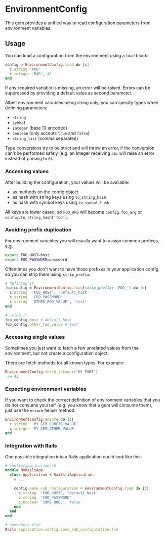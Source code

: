# EnvironmentConfig

This gem provides a unified way to read configuration parameters
from environment variables.


## Usage

You can load a configuration from the environment using a `load` block:

```ruby
config = EnvironmentConfig.load do |c|
  c.string 'FOO'
  c.integer 'BAR', 42
end
```

If any required variable is missing, an error will be raised. Errors can be
suppressed by providing a default value as second parameter.

Albeit environment variables being string only, you can specify types when
defining parameters:

* `string`
* `symbol`
* `integer` (base 10 encoded)
* `boolean` (only accepts `true` and `false`)
* `string_list` (comma separated)

Type conversions try to be strict and will throw an error, if the conversion
can't be performed safely (e.g. an integer receiving `abc` will raise an error
instead of parsing to `0`).

### Accessing values

After building the configuration, your values will be available:

* as methods on the config object
* as hash with string keys using `to_string_hash`
* as hash with symbol keys using `to_symbol_hash`

All keys are lower cased, so `FOO_ARG` will become `config.foo_arg` or `config.to_string_hash['foo']`.

### Avoiding prefix duplication

For environment variables you will usually want to assign common prefixes, e.g.

```bash
export FOO_HOST=host
export FOO_PASSWORD=password
```

Oftentimes you don't want to have those prefixes in your application config,
so you can strip them using `strip_prefix`:

```ruby
# defining it
foo_config = EnvironmentConfig.load(strip_prefix: 'FOO_') do |c|
  c.string  'FOO_HOST', 'default_host'
  c.string  'FOO_PASSWORD'
  c.string  'OTHER_FOO_VALUE', 'test'
end

# using it
foo_config.host # default_host
foo_config.other_foo_value # test
```

### Accessing single values

Sometimes you just want to fetch a few unrelated values from the environment,
but not create a configuration object.

There are fetch methods for all known types. For example:

```ruby
EnvironmentConfig.fetch_integer('MY_PORT')
 => 42
```

### Expecting environment variables

If you want to check the correct definition of environment variables that you do
not consume yourself (e.g. you know that a gem will consume them), just use
the `ensure` helper method:

```ruby
EnvironmentConfig.ensure do |c|
  c.string  'MY_GEM_CONFIG_VALUE'
  c.integer 'MY_GEM_OTHER_VALUE'
end
```

### Integration with Rails

One possible integration into a Rails application could look like this:

```ruby
# config/application.rb
module MyRailsApp
  class Application < Rails::Application
    # ...

    config.some_sub_configuration = EnvironmentConfig.load do |c|
      c.string  'FOO_HOST', 'default_host'
      c.string  'FOO_PASSWORD'
      c.boolean 'SOME_BOOL', false
    end
  end
end

# somewhere else
Rails.application.config.some_sub_configuration.foo
```
